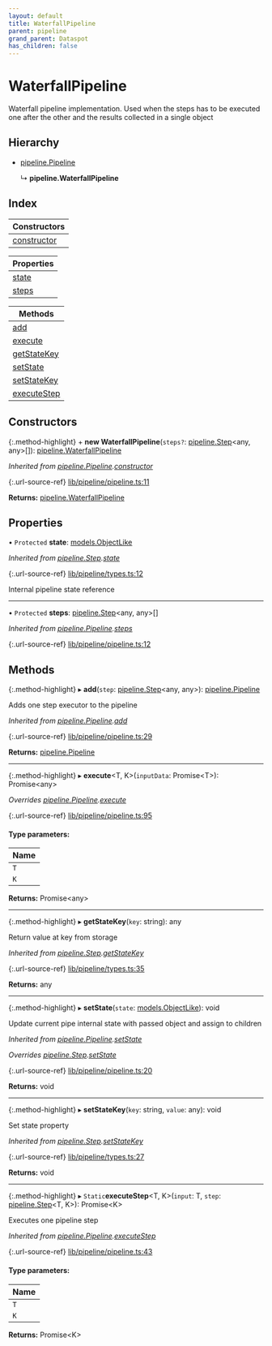 ```yaml
---
layout: default
title: WaterfallPipeline
parent: pipeline
grand_parent: Dataspot
has_children: false
---
```


# WaterfallPipeline

Waterfall pipeline implementation. Used when the steps
has to be executed one after the other and the results collected in a single object

## Hierarchy

* [pipeline.Pipeline](../pipeline_pipeline)

  ↳ **pipeline.WaterfallPipeline**

## Index

| Constructors |
|-----------|
| [constructor](#constructor) |

| Properties |
|-----------|
| [state](#state) |
| [steps](#steps) |

| Methods |
|-----------|
| [add](#add) |
| [execute](#execute) |
| [getStateKey](#getstatekey) |
| [setState](#setstate) |
| [setStateKey](#setstatekey) |
| [executeStep](#executestep) |

## Constructors

{:.method-highlight}
\+ **new WaterfallPipeline**(`steps?`: [pipeline.Step](../pipeline_step)\<any, any>[]): [pipeline.WaterfallPipeline](../pipeline_waterfallpipeline)

*Inherited from [pipeline.Pipeline](../pipeline_pipeline).[constructor](../pipeline_pipeline#constructor)*

{:.url-source-ref}
[lib/pipeline/pipeline.ts:11](https://github.com/ascentcore/dataspot/blob/ef89391/lib/pipeline/pipeline.ts#L11)

**Returns:** [pipeline.WaterfallPipeline](../pipeline_waterfallpipeline)

## Properties

• `Protected` **state**: [models.ObjectLike](../../interfaces/models_objectlike)

*Inherited from [pipeline.Step](../pipeline_step).[state](../pipeline_step#state)*

{:.url-source-ref}
[lib/pipeline/types.ts:12](https://github.com/ascentcore/dataspot/blob/ef89391/lib/pipeline/types.ts#L12)

Internal pipeline state reference

___

• `Protected` **steps**: [pipeline.Step](../pipeline_step)\<any, any>[]

*Inherited from [pipeline.Pipeline](../pipeline_pipeline).[steps](../pipeline_pipeline#steps)*

{:.url-source-ref}
[lib/pipeline/pipeline.ts:12](https://github.com/ascentcore/dataspot/blob/ef89391/lib/pipeline/pipeline.ts#L12)

## Methods

{:.method-highlight}
▸ **add**(`step`: [pipeline.Step](../pipeline_step)\<any, any>): [pipeline.Pipeline](../pipeline_pipeline)

Adds one step executor to the pipeline

*Inherited from [pipeline.Pipeline](../pipeline_pipeline).[add](../pipeline_pipeline#add)*

{:.url-source-ref}
[lib/pipeline/pipeline.ts:29](https://github.com/ascentcore/dataspot/blob/ef89391/lib/pipeline/pipeline.ts#L29)

**Returns:** [pipeline.Pipeline](../pipeline_pipeline)

___

{:.method-highlight}
▸ **execute**\<T, K>(`inputData`: Promise\<T>): Promise\<any>

*Overrides [pipeline.Pipeline](../pipeline_pipeline).[execute](../pipeline_pipeline#execute)*

{:.url-source-ref}
[lib/pipeline/pipeline.ts:95](https://github.com/ascentcore/dataspot/blob/ef89391/lib/pipeline/pipeline.ts#L95)

#### Type parameters:

Name |
------ |
`T` |
`K` |

**Returns:** Promise\<any>

___

{:.method-highlight}
▸ **getStateKey**(`key`: string): any

Return value at key from storage

*Inherited from [pipeline.Step](../pipeline_step).[getStateKey](../pipeline_step#getstatekey)*

{:.url-source-ref}
[lib/pipeline/types.ts:35](https://github.com/ascentcore/dataspot/blob/ef89391/lib/pipeline/types.ts#L35)

**Returns:** any

___

{:.method-highlight}
▸ **setState**(`state`: [models.ObjectLike](../../interfaces/models_objectlike)): void

Update current pipe internal state with passed object and assign to children

*Inherited from [pipeline.Pipeline](../pipeline_pipeline).[setState](../pipeline_pipeline#setstate)*

*Overrides [pipeline.Step](../pipeline_step).[setState](../pipeline_step#setstate)*

{:.url-source-ref}
[lib/pipeline/pipeline.ts:20](https://github.com/ascentcore/dataspot/blob/ef89391/lib/pipeline/pipeline.ts#L20)

**Returns:** void

___

{:.method-highlight}
▸ **setStateKey**(`key`: string, `value`: any): void

Set state property

*Inherited from [pipeline.Step](../pipeline_step).[setStateKey](../pipeline_step#setstatekey)*

{:.url-source-ref}
[lib/pipeline/types.ts:27](https://github.com/ascentcore/dataspot/blob/ef89391/lib/pipeline/types.ts#L27)

**Returns:** void

___

{:.method-highlight}
▸ `Static`**executeStep**\<T, K>(`input`: T, `step`: [pipeline.Step](../pipeline_step)\<T, K>): Promise\<K>

Executes one pipeline step

*Inherited from [pipeline.Pipeline](../pipeline_pipeline).[executeStep](../pipeline_pipeline#executestep)*

{:.url-source-ref}
[lib/pipeline/pipeline.ts:43](https://github.com/ascentcore/dataspot/blob/ef89391/lib/pipeline/pipeline.ts#L43)

#### Type parameters:

Name |
------ |
`T` |
`K` |

**Returns:** Promise\<K>
